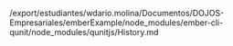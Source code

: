 /export/estudiantes/wdario.molina/Documentos/DOJOS-Empresariales/emberExample/node_modules/ember-cli-qunit/node_modules/qunitjs/History.md